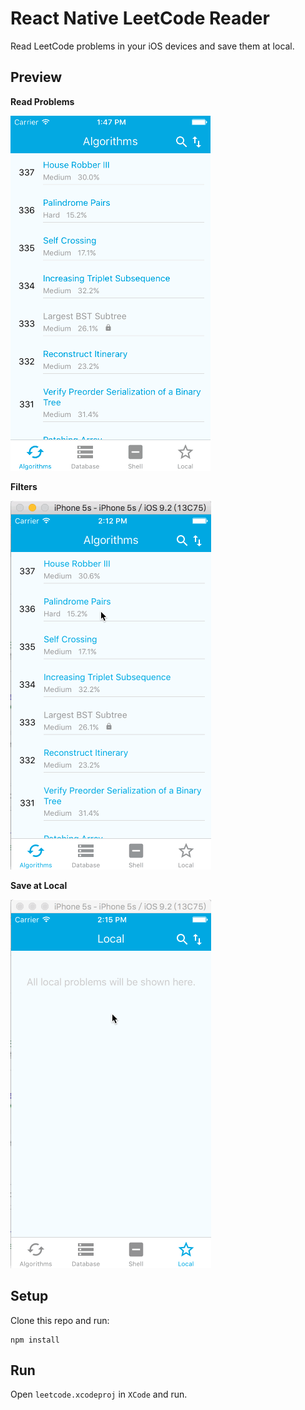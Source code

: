 # React Native LeetCode Reader

Read LeetCode problems in your iOS devices and save them at local.

## Preview

__Read Problems__

![preview problem list](./readme-img/read_problems.gif)

__Filters__

![preview problem detail](./readme-img/filter.gif)

__Save at Local__

![preview discuss](./readme-img/save_at_local.gif)

## Setup

Clone this repo and run:

```
npm install
```

## Run

Open `leetcode.xcodeproj` in `XCode` and run.

